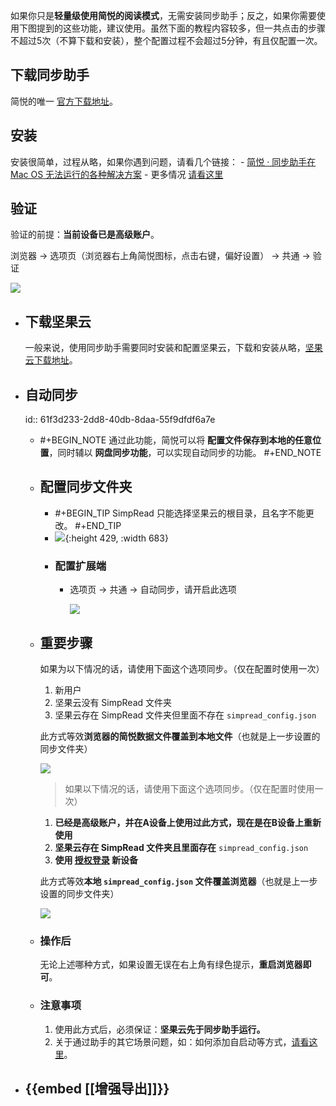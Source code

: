 如果你只是**轻量级使用简悦的阅读模式**，无需安装同步助手；反之，如果你需要使用下图提到的这些功能，建议使用。
​
虽然下面的教程内容较多，但一共点击的步骤不超过5次（不算下载和安装），整个配置过程不会超过5分钟，有且仅配置一次。

## 下载同步助手

简悦的唯一 [官方下载地址](http://ksria.com/simpread/wiki/#/Download?id=%e5%90%8c%e6%ad%a5%e5%8a%a9%e6%89%8b)。
## 安装

安装很简单，过程从略，如果你遇到问题，请看几个链接：
	- [简悦 · 同步助手在 Mac OS 无法运行的各种解决方案](https://github.com/Kenshin/simpread/discussions/2283)
	- 更多情况 [请看这里](https://github.com/Kenshin/simpread/discussions/categories/%E5%90%8C%E6%AD%A5%E5%8A%A9%E6%89%8B?discussions_q=category%3A%E5%90%8C%E6%AD%A5%E5%8A%A9%E6%89%8B+label%3Awarning)
## 验证

验证的前提：**当前设备已是高级账户**。

浏览器 → 选项页（浏览器右上角简悦图标，点击右键，偏好设置） → 共通 → 验证

![](https://user-images.githubusercontent.com/81074/131609221-5f4b2b21-90c6-4e85-b7cd-fb87c7abde0d.png#crop=0&crop=0&crop=1&crop=1&id=YVQUP&originHeight=700&originWidth=1263&originalType=binary&ratio=1&rotation=0&showTitle=false&status=done&style=none&title=)
- ## 下载坚果云
  
  一般来说，使用同步助手需要同时安装和配置坚果云，下载和安装从略，[坚果云下载地址](https://www.jianguoyun.com/s/downloads)。
- ## 自动同步
  id:: 61f3d233-2dd8-40db-8daa-55f9dfdf6a7e
	- #+BEGIN_NOTE
	  通过此功能，简悦可以将 **配置文件保存到本地的任意位置**，同时辅以 **网盘同步功能**，可以实现自动同步的功能。
	  #+END_NOTE
	- ## 配置同步文件夹
		- #+BEGIN_TIP
		  SimpRead 只能选择坚果云的根目录，且名字不能更改。
		  #+END_TIP
		- ![](https://user-images.githubusercontent.com/81074/131609921-c7b75628-16a0-4192-a8f5-10dc0e5c0865.png#crop=0&crop=0&crop=1&crop=1&id=MnXkJ&originHeight=725&originWidth=1176&originalType=binary&ratio=1&rotation=0&showTitle=false&status=done&style=none&title=){:height 429, :width 683}
		- ### 配置扩展端
			- 选项页 → 共通 → 自动同步，请开启此选项
			  
			  ![](https://user-images.githubusercontent.com/81074/131610074-1bb5f348-3771-4dd1-97ba-8a37edf05943.png#crop=0&crop=0&crop=1&crop=1&id=lyD2m&originHeight=706&originWidth=1289&originalType=binary&ratio=1&rotation=0&showTitle=false&status=done&style=none&title=)
	- ## 重要步骤
	  
	  如果为以下情况的话，请使用下面这个选项同步。（仅在配置时使用一次）
	  
	    1. 新用户
	    2. 坚果云没有 SimpRead 文件夹
	    3. 坚果云存在 SimpRead 文件夹但里面不存在 `simpread_config.json`
	  
	  此方式等效**浏览器的简悦数据文件覆盖到本地文件**（也就是上一步设置的同步文件夹）
	  
	  ![](https://user-images.githubusercontent.com/81074/131610221-815f8c46-09a7-4c8f-b9f7-8d591fcbf0a9.png#crop=0&crop=0&crop=1&crop=1&id=pFuNu&originHeight=720&originWidth=1150&originalType=binary&ratio=1&rotation=0&showTitle=false&status=done&style=none&title=)
	  
	  > 如果以下情况的话，请使用下面这个选项同步。（仅在配置时使用一次） 
	  
	  1. **已经是高级账户，并在A设备上使用过此方式，现在是在B设备上重新使用**
	  2. **坚果云存在 SimpRead 文件夹且里面存在** `simpread_config.json`
	  3. **使用 [授权登录](https://github.com/Kenshin/simpread/discussions/1576) 新设备**
	  
	  此方式等效**本地 `simpread_config.json` 文件覆盖浏览器**（也就是上一步设置的同步文件夹）
	  
	  ![](https://user-images.githubusercontent.com/81074/131611194-d0369376-0a93-410f-b7f3-841e4e698254.png#crop=0&crop=0&crop=1&crop=1&id=YloTO&originHeight=632&originWidth=1132&originalType=binary&ratio=1&rotation=0&showTitle=false&status=done&style=none&title=)
	- ### 操作后
	  
	  无论上述哪种方式，如果设置无误在右上角有绿色提示，**重启浏览器即可**。
	- ### 注意事项
	  
	    1. 使用此方式后，必须保证：**坚果云先于同步助手运行。**
	    2. 关于通过助手的其它场景问题，如：如何添加自启动等方式，[请看这里](https://github.com/Kenshin/simpread/discussions/categories/%E5%90%8C%E6%AD%A5%E5%8A%A9%E6%89%8B)。
- ## {{embed [[增强导出]]}}